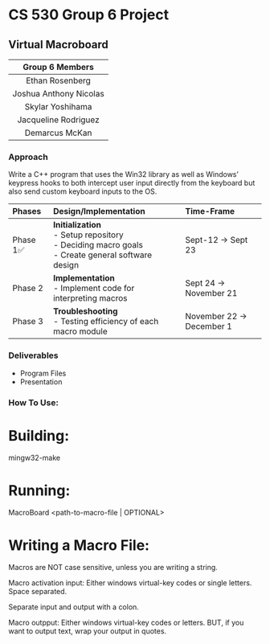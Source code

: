 # CS 530 Group 6 Project
## Virtual Macroboard

|Group 6 Members|
|:---:|
|Ethan Rosenberg|
|Joshua Anthony Nicolas|
|Skylar Yoshihama|
|Jacqueline Rodriguez|
|Demarcus McKan|

### Approach
Write a C++ program that uses the Win32 library as well as Windows’ keypress hooks to both intercept user input directly from the keyboard but also send custom keyboard inputs to the OS.

|Phases   |Design/Implementation   | Time-Frame   |
|:---|:---|:---|
|Phase 1✅| **Initialization** <br> - Setup repository <br>- Deciding macro goals <br> - Create general software design | Sept-12 -> Sept 23|
|Phase 2|**Implementation** <br> - Implement code for interpreting macros| Sept 24 -> November 21|
|Phase 3|**Troubleshooting** <br> - Testing efficiency of each macro module| November 22 -> December 1|

### Deliverables
- Program Files
- Presentation

### How To Use:

# Building:
mingw32-make

# Running:
MacroBoard <path-to-macro-file | OPTIONAL>

# Writing a Macro File:
Macros are NOT case sensitive, unless you are writing a string.

Macro activation input: Either windows virtual-key codes or single letters. Space separated.

Separate input and output with a colon.

Macro outpput: Either windows virtual-key codes or letters. BUT, if you want to output text, wrap your output in quotes.

